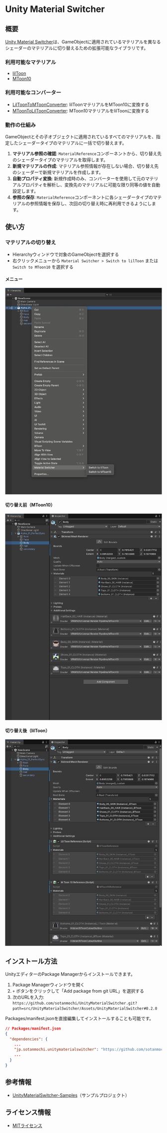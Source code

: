 # Unity Material Switcher

## 概要
[Unity Material Switcher](
https://github.com/sotanmochi/UnityMaterialSwitcher)は、GameObjectに適用されているマテリアルを異なるシェーダーのマテリアルに切り替えるための拡張可能なライブラリです。

### 利用可能なマテリアル
- [lilToon](https://github.com/lilxyzw/lilToon)
- [MToon10](https://github.com/vrm-c/UniVRM)

### 利用可能なコンバーター
- [LilToonToMToonConverter](./Runtime/Converters/LilToonToMToonConverter.cs): lilToonマテリアルをMToon10に変換する
- [MToonToLilToonConverter](./Runtime/Converters/MToonToLilToonConverter.cs): MToon10マテリアルをlilToonに変換する

### 動作の仕組み
GameObjectとその子オブジェクトに適用されているすべてのマテリアルを、指定したシェーダータイプのマテリアルに一括で切り替えます。
1. **マテリアル参照の確認**: `MaterialReference`コンポーネントから、切り替え先のシェーダータイプのマテリアルを取得します。
2. **新規マテリアルの作成**: マテリアル参照情報が存在しない場合、切り替え先のシェーダーで新規マテリアルを作成します。
3. **自動プロパティ変換**: 新規作成時のみ、コンバーターを使用して元のマテリアルプロパティを解析し、変換先のマテリアルに可能な限り同等の値を自動設定します。
4. **参照の保存**: `MaterialReference`コンポーネントに各シェーダータイプのマテリアルの参照情報を保存し、次回の切り替え時に再利用できるようにします。

## 使い方
### マテリアルの切り替え
  - Hierarchyウィンドウで対象のGameObjectを選択する
  - 右クリックメニューから `Material Switcher > Switch to lilToon` または `Switch to MToon10` を選択する

#### メニュー
<img src="./Docs~/UnityMaterialSwitcher_Menu.png">

#### 切り替え前（MToon10）
<img src="./Docs~/UnityMaterialSwitcher_Before.png">

#### 切り替え後（lilToon）
<img src="./Docs~/UnityMaterialSwitcher_After.png">

## インストール方法
UnityエディターのPackage Managerからインストールできます。

1. Package Managerウィンドウを開く
2. `+` ボタンをクリックして「Add package from git URL」を選択する
3. 次のURLを入力: `https://github.com/sotanmochi/UnityMaterialSwitcher.git?path=src/UnityMaterialSwitcher/Assets/UnityMaterialSwitcher#0.2.0`

Packages/manifest.jsonを直接編集してインストールすることも可能です。
```json
// Packages/manifest.json
{
  "dependencies": {
    ...
    "jp.sotanmochi.unitymaterialswitcher": "https://github.com/sotanmochi/UnityMaterialSwitcher.git?path=src/UnityMaterialSwitcher/Assets/UnityMaterialSwitcher#0.2.0",
    ...
  }
}
```

## 参考情報
- [UnityMaterialSwitcher-Samples](https://github.com/sotanmochi/UnityMaterialSwitcher-Samples)（サンプルプロジェクト）

## ライセンス情報
- [MITライセンス](LICENSE.txt)

